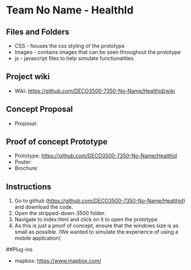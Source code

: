# Team No Name - HealthId

## Files and Folders

* CSS - houses the css styling of the prototype
* Images - contains images that can be seen throughout the prototype
* js - javascript files to help simulate functionalities

## Project wiki

* Wiki: https://github.com/DECO3500-7350-No-Name/Healthid/wiki

## Concept Proposal

* Proposal: 

## Proof of concept Prototype

* Prototype: https://github.com/DECO3500-7350-No-Name/Healthid
* Poster: 
* Brochure: 

## Instructions
1. Go to github (https://github.com/DECO3500-7350-No-Name/Healthid) and download the code.
2. Open the stripped-down-3500 folder.
3. Navigate to index.html and click on it to open the prototype.
4. As this is just a proof of concept, ensure that the windows size is as small as possible. (We wanted to simulate the experience of using a mobile application)

##Plug-ins
* mapbox: https://www.mapbox.com/
